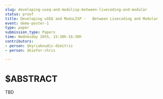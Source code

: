 ```yaml
---
slug: developing-useq-and-modulisp-between-livecoding-and-modular
status: proof
title: Developing uSEQ and ModuLISP -   Between Livecoding and Modular Synthesis
event: demo-poster-1
type: paper
submission_type: Papers
time: Wednesday 28th, 15:30h-16:30h
contributors:
- person: $kyriakoudis-dimitris
- person: $kiefer-chris

---
```


# $ABSTRACT

TBD

